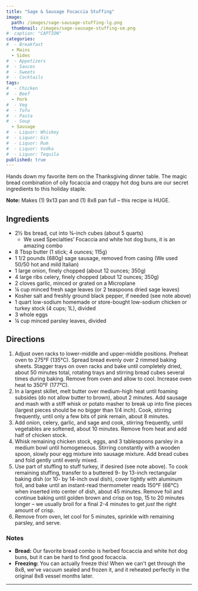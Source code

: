 ```yaml
---
title: "Sage & Sausage Focaccia Stuffing"
image: 
  path: /images/sage-sausage-stuffing-lg.png
  thumbnail: /images/sage-sausage-stuffing-sm.png
#  caption: "CAPTION"
categories:
#  - Breakfast
  - Mains
  - Sides
#  - Appetizers
#  - Sauces
#  - Sweets
#  - Cocktails
tags:
#  - Chicken
#  - Beef
  - Pork
#  - Veg
#  - Tofu
#  - Pasta
#  - Soup
  - Sausage
#  - Liquor: Whiskey
#  - Liquor: Gin
#  - Liquor: Rum
#  - Liquor: Vodka
#  - Liquor: Tequila
published: true
---
```


Hands down my favorite item on the Thanksgiving dinner table. The magic bread combination of oily focaccia and crappy hot dog buns are our secret ingredients to this holiday staple.

**Note:** Makes (1) 9x13 pan and (1) 8x8 pan full – this recipe is HUGE.


## Ingredients

* 2½ lbs bread, cut into ¾-inch cubes (about 5 quarts)
  * We used Specialties’ Focaccia and white hot dog buns, it is an amazing combo
* 8 Tbsp butter (1 stick; 4 ounces; 115g)
* 1 1/2 pounds (680g) sage sausage, removed from casing (We used 50/50 hot and mild Italian)
* 1 large onion, finely chopped (about 12 ounces; 350g)
* 4 large ribs celery, finely chopped (about 12 ounces; 350g)
* 2 cloves garlic, minced or grated on a Microplane
* ¼ cup minced fresh sage leaves (or 2 teaspoons dried sage leaves)
* Kosher salt and freshly ground black pepper, if needed (see note above)
* 1 quart low-sodium homemade or store-bought low-sodium chicken or turkey stock (4 cups; 1L), divided
* 3 whole eggs
* ¼ cup minced parsley leaves, divided

## Directions

1. Adjust oven racks to lower-middle and upper-middle positions. Preheat oven to 275°F (135°C). Spread bread evenly over 2 rimmed baking sheets. Stagger trays on oven racks and bake until completely dried, about 50 minutes total, rotating trays and stirring bread cubes several times during baking. Remove from oven and allow to cool. Increase oven heat to 350°F (177°C).
1. In a largest skillet, melt butter over medium-high heat until foaming subsides (do not allow butter to brown), about 2 minutes. Add sausage and mash with a stiff whisk or potato masher to break up into fine pieces (largest pieces should be no bigger than 1/4 inch). Cook, stirring frequently, until only a few bits of pink remain, about 8 minutes. 
1. Add onion, celery, garlic, and sage and cook, stirring frequently, until vegetables are softened, about 10 minutes. Remove from heat and add half of chicken stock.
1. Whisk remaining chicken stock, eggs, and 3 tablespoons parsley in a medium bowl until homogeneous. Stirring constantly with a wooden spoon, slowly pour egg mixture into sausage mixture. Add bread cubes and fold gently until evenly mixed.
1. Use part of stuffing to stuff turkey, if desired (see note above). To cook remaining stuffing, transfer to a buttered 9- by 13-inch rectangular baking dish (or 10- by 14-inch oval dish), cover tightly with aluminum foil, and bake until an instant-read thermometer reads 150°F (66°C) when inserted into center of dish, about 45 minutes. Remove foil and continue baking until golden brown and crisp on top, 15 to 20 minutes longer – we usually broil for a final 2-4 minutes to get _just_ the right amount of crisp.
1. Remove from oven, let cool for 5 minutes, sprinkle with remaining parsley, and serve. 


### Notes

* **Bread:** Our favorite bread combo is herbed focaccia and white hot dog buns, but it can be hard to find good focaccia.
* **Freezing:** You can actually freeze this! When we can't get through the 8x8, we've vacuum sealed and frozen it, and it reheated perfectly in the original 8x8 vessel months later.

---

